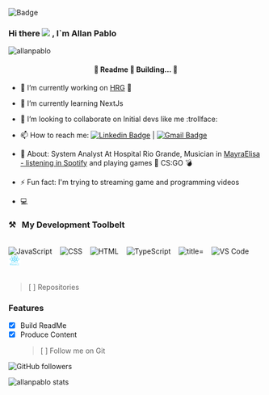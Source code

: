 
![Badge](https://img.shields.io/badge/Git-AllanPablo-%237159c1?style=for-the-badge&logo=ghost)

### Hi there <img src="https://raw.githubusercontent.com/kaueMarques/kaueMarques/master/hi.gif" width="30px"> , I`m Allan Pablo

<p align="left"> <img src="https://komarev.com/ghpvc/?username=allanpablo" alt="allanpablo" /> </p>
<h4 align="center"> 
	🚧  Readme 🚀 Building...  🚧
</h4>



- 🔭 I’m currently working on [HRG](https://www.hospitalriogrande.com.br) :hospital:
- 🌱 I’m currently learning NextJs
- 👯 I’m looking to collaborate on Initial devs like me :trollface:
- 📫 How to reach me: [![Linkedin Badge](https://img.shields.io/badge/-AllanPablo-blue?style=flat-square&logo=Linkedin&logoColor=white&link=https://www.linkedin.com/in/allan-pablo/)](https://www.linkedin.com/in/allan-pablo/)
  |
  [![Gmail Badge](https://img.shields.io/badge/-allanpablo@gmail.com-c14438?style=flat-square&logo=Gmail&logoColor=white&link=mailto:allanpablo@gmail.com)](mailto:allanpablo@gmail.com)
- 💬 About: System Analyst At Hospital Rio Grande, Musician in [MayraElisa - listening in Spotify](https://open.spotify.com/artist/07LLF7hYYqdV7DwgEDM3im?si=eHREEP4hSVS6SanwUfp6cw) and playing games :gun: CS:GO :bomb:
- ⚡ Fun fact: I'm trying to streaming game and programming videos

- :computer:
### ⚒&nbsp;&nbsp;&nbsp;My Development Toolbelt
<br><img alt="JavaScript" title="JavaScript" src="https://user-images.githubusercontent.com/1680157/87443764-4af82c80-c5cc-11ea-82c2-c368ee12cf6d.png" height="24">&nbsp;&nbsp;&nbsp;&nbsp;<img alt="CSS" title="CSS" src="https://user-images.githubusercontent.com/1680157/87443759-4a5f9600-c5cc-11ea-8ae0-715433c1f781.png" height="24">&nbsp;&nbsp;&nbsp;&nbsp;<img alt="HTML" title="HTML" src="https://user-images.githubusercontent.com/1680157/87443762-4af82c80-c5cc-11ea-85cf-57be0e83c169.png" height="24">&nbsp;&nbsp;&nbsp;&nbsp;<img alt="TypeScript" title="TypeScript" src="https://user-images.githubusercontent.com/1680157/87443766-4af82c80-c5cc-11ea-8a13-a651f150fa99.png" height="24">&nbsp;&nbsp;&nbsp;&nbsp;<img alt=" title=" title="Node.js" src="https://user-images.githubusercontent.com/1680157/87443758-4a5f9600-c5cc-11ea-8f63-92e126a1145b.png" height="24">&nbsp;&nbsp;&nbsp;&nbsp;<img alt="VS Code" title="VS Code" src="https://user-images.githubusercontent.com/1680157/87443751-492e6900-c5cc-11ea-9854-f82d4d921133.png" height="24">&nbsp;&nbsp;&nbsp;&nbsp;<img src="https://raw.githubusercontent.com/devicons/devicon/master/icons/react/react-original-wordmark.svg" alt="react" width="24" height="20"/><br><br>

> [ ] Repositories 

### Features

- [x] Build ReadMe
- [x] Produce Content
  > [ ] Follow me on Git

![GitHub followers](https://img.shields.io/github/followers/allanpablo?style=social)

<img src="https://github-readme-stats.vercel.app/api?username=allanpablo&show_icons=true&theme=dracula" alt="allanpablo stats"/> 

